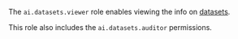 The `ai.datasets.viewer` role enables viewing the info on [datasets](../../../foundation-models/dataset/api-ref/grpc/index.md).

This role also includes the `ai.datasets.auditor` permissions.

